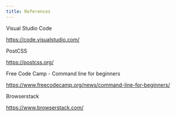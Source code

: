 ```yaml
---
title: References
---
```


Visual Studio Code

https://code.visualstudio.com/

PostCSS

https://postcss.org/

Free Code Camp - Command line for beginners

https://www.freecodecamp.org/news/command-line-for-beginners/

Browserstack

https://www.browserstack.com/
